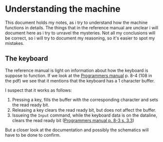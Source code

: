 # Understanding the machine

This document holds my notes, as i try to understand how the machine functions in details.
The things that in the reference manual are unclear i will document here as i try to unravel the mysteries.
Not all my conclusions will be correct, so i will try to document my reasoning, so it's easier to spot my mistakes.

## The keyboard

The reference manual is light on information about how the keyboard is suppose to function.
If we look at the [Programmers manual](bitsavers.org/pdf/datapoint/2200/2200_Programmers_Man_Aug71.pdf) p. 8-4 (108 in the pdf) we see that it mentions that the keyboard has a 1 character buffer.

I suspect that it works as follows:
1. Pressing a key, fills the buffer with the corresponding character and sets the read ready bit.
2. Releasing a key clears the read ready bit, but does not affect the buffer.
3. Issueing the `Input` command, while the keyboard data is on the dataline, clears the read ready bit ([Programmers manual p. 8-3 s. 3.3](bitsavers.org/pdf/datapoint/2200/2200_Programmers_Man_Aug71.pdf))

But a closer look at the documentation and possibly the schematics will have to be done to confirm.